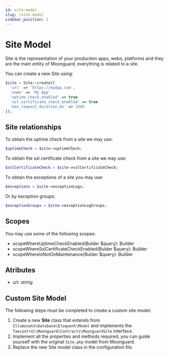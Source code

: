```yaml
---
id: site-model
slug: /site-model
sidebar_position: 1
---
```


# Site Model

Site is the representation of your production apps, webs, platforms and they are the main entity of Moonguard, everything is related to a site.

You can create a new Site using:

```php
$site = Site::create([
  'url' => 'https://myApp.com',
  'name' => 'My App'
  'uptime_check_enabled' => true
  'ssl_certificate_check_enabled' => true
  'max_request_duration_ms' => 2000
]);
```

## Site relationships

To obtain the uptime check from a site we may use:

```php
$uptimeCheck = $site->uptimeCheck;
```

To obtain the ssl certificate check from a site we may use:

```php
$sslCertificateCheck = $site->sslCertificateCheck;
```

To obtain the exceptions of a site you may use:

```php
$exceptions = $site->exceptionLogs;
```

Or by exception groups:

```php
$exceptionGroups = $site->exceptionLogGroups;
```

## Scopes

You may use some of the following scopes:

- scopeWhereUptimeCheckEnabled(Bulder $query): Builder
- scopeWhereSslCertificateCheckEnabled(Bulder $query): Builder
- scopeWhereIsNotOnMaintenance(Bulder $query): Builder

## Atributes

- url: _string_

## Custom Site Model

The following steps must be completed to create a custom site model:

1. Create a new **Site** class that extends from `Illuminate\Database\Eloquent\Model` and implements the `Taecontrol\Moonguard\Contracts\MoonguardSite` interface.
2. Implement all the properties and methods required, you can guide yourself with the original `Site.php` model from Moonguard.
3. Replace the new Site model class in the configuration file.
